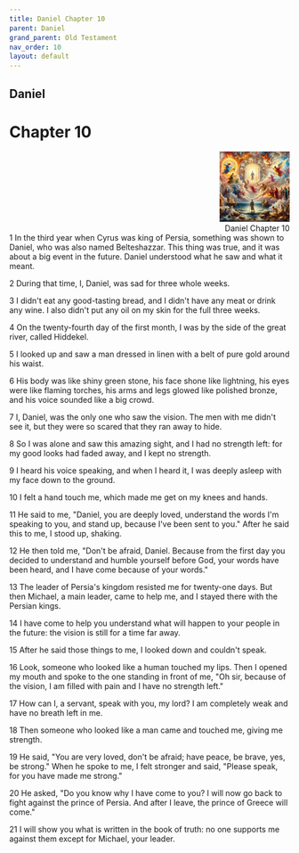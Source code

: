 ```yaml
---
title: Daniel Chapter 10
parent: Daniel
grand_parent: Old Testament
nav_order: 10
layout: default
---
```


## Daniel

# Chapter 10

<div style="clear: both; text-align: right;">
    <img src="/assets/Image/Daniel/500/10.jpg" alt="Daniel Chapter 10" class="chapter-image" style="max-width: 25%; height: auto;"/>
    <figcaption style="font-size: 14px;">Daniel Chapter 10</figcaption>
</div>
1 In the third year when Cyrus was king of Persia, something was shown to Daniel, who was also named Belteshazzar. This thing was true, and it was about a big event in the future. Daniel understood what he saw and what it meant.

2 During that time, I, Daniel, was sad for three whole weeks.

3 I didn't eat any good-tasting bread, and I didn't have any meat or drink any wine. I also didn't put any oil on my skin for the full three weeks.

4 On the twenty-fourth day of the first month, I was by the side of the great river, called Hiddekel.

5 I looked up and saw a man dressed in linen with a belt of pure gold around his waist.

6 His body was like shiny green stone, his face shone like lightning, his eyes were like flaming torches, his arms and legs glowed like polished bronze, and his voice sounded like a big crowd.

7 I, Daniel, was the only one who saw the vision. The men with me didn't see it, but they were so scared that they ran away to hide.

8 So I was alone and saw this amazing sight, and I had no strength left: for my good looks had faded away, and I kept no strength.

9 I heard his voice speaking, and when I heard it, I was deeply asleep with my face down to the ground.

10 I felt a hand touch me, which made me get on my knees and hands.

11 He said to me, "Daniel, you are deeply loved, understand the words I'm speaking to you, and stand up, because I've been sent to you." After he said this to me, I stood up, shaking.

12 He then told me, "Don't be afraid, Daniel. Because from the first day you decided to understand and humble yourself before God, your words have been heard, and I have come because of your words."

13 The leader of Persia's kingdom resisted me for twenty-one days. But then Michael, a main leader, came to help me, and I stayed there with the Persian kings.

14 I have come to help you understand what will happen to your people in the future: the vision is still for a time far away.

15 After he said those things to me, I looked down and couldn't speak.

16 Look, someone who looked like a human touched my lips. Then I opened my mouth and spoke to the one standing in front of me, "Oh sir, because of the vision, I am filled with pain and I have no strength left."

17 How can I, a servant, speak with you, my lord? I am completely weak and have no breath left in me.

18 Then someone who looked like a man came and touched me, giving me strength.

19 He said, "You are very loved, don't be afraid; have peace, be brave, yes, be strong." When he spoke to me, I felt stronger and said, "Please speak, for you have made me strong."

20 He asked, "Do you know why I have come to you? I will now go back to fight against the prince of Persia. And after I leave, the prince of Greece will come."

21 I will show you what is written in the book of truth: no one supports me against them except for Michael, your leader.


